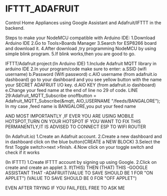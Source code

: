 # IFTTT_ADAFRUIT
Control Home Appliances using Google Assistant and Adafruit/IFTTT in the backend.

Steps to make your NodeMCU compatible with Arduino IDE:
1.Download Arduino IDE
2.Go to Tools>Boards Manager
3.Search for ESP8266 board and download it.
4.After download ,try programming NodeMCU by using simple blink program.
5.If blink works,then you are good to go.

IFTTT/Adafruit project:(In Arduino IDE)
1.Include Adafruit MQTT library in arduino IDE
2.In your program/code make sure to enter:
	a.SSID (wifi username)
	b.Password (Wifi password)
	c.AIO username (from adafruit.io dashboard)
	go to your dashboard and you see yellow button 
	with the name your SECRET ADAFRUIT I/O key.
	d.AIO KEY (from adafruit.io dashboard)
	e.Change your feed name at the end of line no 29 of code.
LINE 29:Adafruit_MQTT_Subscribe onoffbutton = Adafruit_MQTT_Subscribe(&mqtt, AIO_USERNAME "/feeds/BANGALORE");
In my case ,feed name is BANGALORE,you put your feed name

  AND MOST IMPORTANTLY ,IF EVER YOU ARE USING MOBILE HOTSPOT,TURN ON YOUR HOTSPOT
IF YOU WANT TO FIX THIS PERMANENTLY,IT IS ADVISED TO CONNECT ESP TO WIFI ROUTER 


(In Adafruit.io)
1.Create an Adafruit account.
2.Create a new dashboard and in dashboard click on the blue button(CREATE a NEW BLOCK)
3.Select the first Toggle switch>next >finish.
4.Now click on your toggle switch and check if it works

(In IFTTT)
1.Create IFTTT account by signing up using Google.
2.Click on create and create an applet
3. If(THIS) THEN (THAT)
	THIS -GOOGLE ASSISTANT
	THAT -ADAFRUIT(VALUE TO SAVE SHOULD BE 1 FOR "ON APPLET")
		      (VALUE TO SAVE SHOULD BE 0 FOR "OFF APPLET")

EVEN AFTER TRYING IF YOU FAIL,FEEL FREE TO ASK ME
